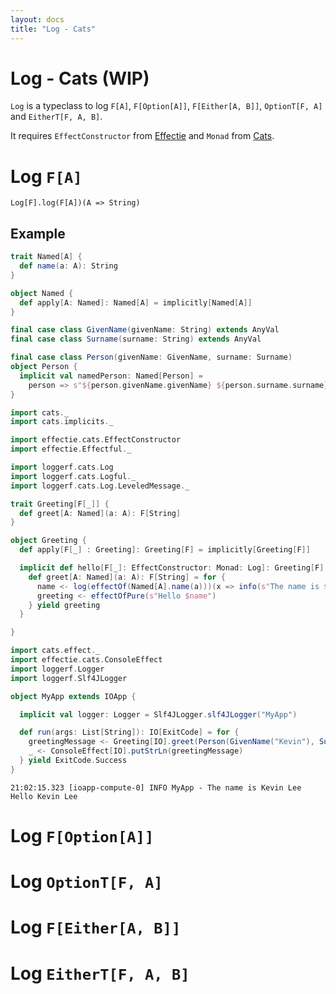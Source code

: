 ```yaml
---
layout: docs
title: "Log - Cats"
---
```


# Log - Cats (WIP)

`Log` is a typeclass to log `F[A]`, `F[Option[A]]`, `F[Either[A, B]]`, `OptionT[F, A]` and `EitherT[F, A, B]`.

It requires `EffectConstructor` from [Effectie](https://kevin-lee.github.io/effectie) and `Monad` from [Cats](https://typelevel.org/cats).

# Log `F[A]`
```
Log[F].log(F[A])(A => String)
```

## Example
```scala mdoc:reset-object
trait Named[A] {
  def name(a: A): String
}

object Named {
  def apply[A: Named]: Named[A] = implicitly[Named[A]]
}

final case class GivenName(givenName: String) extends AnyVal
final case class Surname(surname: String) extends AnyVal

final case class Person(givenName: GivenName, surname: Surname)
object Person {
  implicit val namedPerson: Named[Person] =
    person => s"${person.givenName.givenName} ${person.surname.surname}"
}

import cats._
import cats.implicits._

import effectie.cats.EffectConstructor
import effectie.Effectful._

import loggerf.cats.Log
import loggerf.cats.Logful._
import loggerf.cats.Log.LeveledMessage._

trait Greeting[F[_]] {
  def greet[A: Named](a: A): F[String]
}

object Greeting {
  def apply[F[_] : Greeting]: Greeting[F] = implicitly[Greeting[F]]

  implicit def hello[F[_]: EffectConstructor: Monad: Log]: Greeting[F] = new Greeting[F] {
    def greet[A: Named](a: A): F[String] = for {
      name <- log(effectOf(Named[A].name(a)))(x => info(s"The name is $x"))
      greeting <- effectOfPure(s"Hello $name")
    } yield greeting
  } 

}

import cats.effect._
import effectie.cats.ConsoleEffect
import loggerf.Logger
import loggerf.Slf4JLogger

object MyApp extends IOApp {

  implicit val logger: Logger = Slf4JLogger.slf4JLogger("MyApp")

  def run(args: List[String]): IO[ExitCode] = for {
    greetingMessage <- Greeting[IO].greet(Person(GivenName("Kevin"), Surname("Lee")))
    _ <- ConsoleEffect[IO].putStrLn(greetingMessage)
  } yield ExitCode.Success
}

```
```
21:02:15.323 [ioapp-compute-0] INFO MyApp - The name is Kevin Lee
Hello Kevin Lee
```

# Log `F[Option[A]]`

# Log `OptionT[F, A]`

# Log `F[Either[A, B]]`

# Log `EitherT[F, A, B]`
